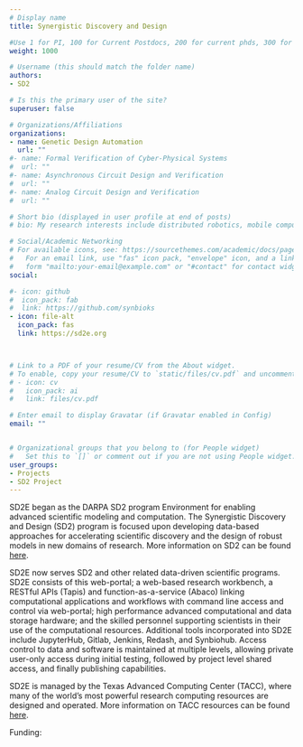 ```yaml
---
# Display name
title: Synergistic Discovery and Design

#Use 1 for PI, 100 for Current Postdocs, 200 for current phds, 300 for current masters, 400 for current undergrads, 800 for alum postdocs, 810 for alum phds, 820 for alum masters, and 830 for alum undergrads, 900 for tools, 1000 for projects, 900 for tools, 1000 for projects
weight: 1000

# Username (this should match the folder name)
authors:
- SD2

# Is this the primary user of the site?
superuser: false

# Organizations/Affiliations
organizations:
- name: Genetic Design Automation
  url: ""
#- name: Formal Verification of Cyber-Physical Systems
#  url: ""
#- name: Asynchronous Circuit Design and Verification
#  url: ""
#- name: Analog Circuit Design and Verification
#  url: ""

# Short bio (displayed in user profile at end of posts)
# bio: My research interests include distributed robotics, mobile computing and programmable matter.

# Social/Academic Networking
# For available icons, see: https://sourcethemes.com/academic/docs/page-builder/#icons
#   For an email link, use "fas" icon pack, "envelope" icon, and a link in the
#   form "mailto:your-email@example.com" or "#contact" for contact widget.
social:

#- icon: github
#  icon_pack: fab
#  link: https://github.com/synbioks
- icon: file-alt
  icon_pack: fas
  link: https://sd2e.org



# Link to a PDF of your resume/CV from the About widget.
# To enable, copy your resume/CV to `static/files/cv.pdf` and uncomment the lines below.
# - icon: cv
#   icon_pack: ai
#   link: files/cv.pdf

# Enter email to display Gravatar (if Gravatar enabled in Config)
email: ""


# Organizational groups that you belong to (for People widget)
#   Set this to `[]` or comment out if you are not using People widget.
user_groups:
- Projects
- SD2 Project
---
```


SD2E began as the DARPA SD2 program Environment for enabling advanced scientific modeling and computation. The Synergistic Discovery and Design (SD2) program is focused upon developing data-based approaches for accelerating scientific discovery and the design of robust models in new domains of research. More information on SD2 can be found <a href="https://www.darpa.mil/program/synergistic-discovery-and-design" target="_blank">here</a>.

SD2E now serves SD2 and other related data-driven scientific programs.  SD2E consists of this web-portal; a web-based research workbench, a RESTful APIs (Tapis) and function-as-a-service (Abaco) linking computational applications and workflows with command line access and control via web-portal; high performance advanced computational and data storage hardware; and the skilled personnel supporting scientists in their use of the computational resources.  Additional tools incorporated into SD2E include JupyterHub, Gitlab, Jenkins, Redash, and Synbiohub. Access control to data and software is maintained at multiple levels, allowing private user-only access during initial testing, followed by project level shared access, and finally publishing capabilities.

SD2E is managed by the Texas Advanced Computing Center (TACC), where many of the world’s most powerful research computing resources are designed and operated.  More information on TACC resources can be found <a href=" https://www.tacc.utexas.edu" target="_blank">here</a>.

Funding: 
